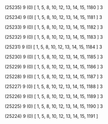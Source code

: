 (25235) 9 (0) [ 1, 5, 8, 10, 12, 13, 14, 15, 1180 ] 3 


(25234) 9 (0) [ 1, 5, 8, 10, 12, 13, 14, 15, 1181 ] 3 


(25233) 9 (0) [ 1, 5, 8, 10, 12, 13, 14, 15, 1182 ] 3 


(25232) 9 (0) [ 1, 5, 8, 10, 12, 13, 14, 15, 1183 ] 3 


(25231) 9 (0) [ 1, 5, 8, 10, 12, 13, 14, 15, 1184 ] 3 


(25230) 9 (0) [ 1, 5, 8, 10, 12, 13, 14, 15, 1185 ] 3 


(25229) 9 (0) [ 1, 5, 8, 10, 12, 13, 14, 15, 1186 ] 3 


(25228) 9 (0) [ 1, 5, 8, 10, 12, 13, 14, 15, 1187 ] 3 


(25227) 9 (0) [ 1, 5, 8, 10, 12, 13, 14, 15, 1188 ] 3 


(25226) 9 (0) [ 1, 5, 8, 10, 12, 13, 14, 15, 1189 ] 3 


(25225) 9 (0) [ 1, 5, 8, 10, 12, 13, 14, 15, 1190 ] 3 


(25224) 9 (0) [ 1, 5, 8, 10, 12, 13, 14, 15, 1191 ]  

